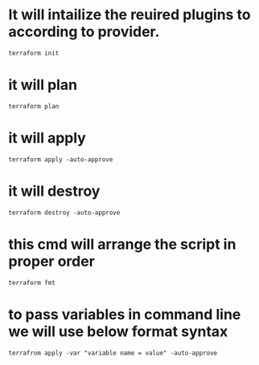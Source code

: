 

# It will intailize the reuired plugins to according to provider.
```
terraform init
```
# it will plan
```
terraform plan
```
# it will apply
```
terraform apply -auto-approve
```
# it will destroy
```
terraform destroy -auto-approve
```
# this cmd will arrange the script in proper order

```
terraform fmt
```

# to pass variables in command line we will use below format syntax

```
terrafrom apply -var "variable name = value" -auto-approve
```